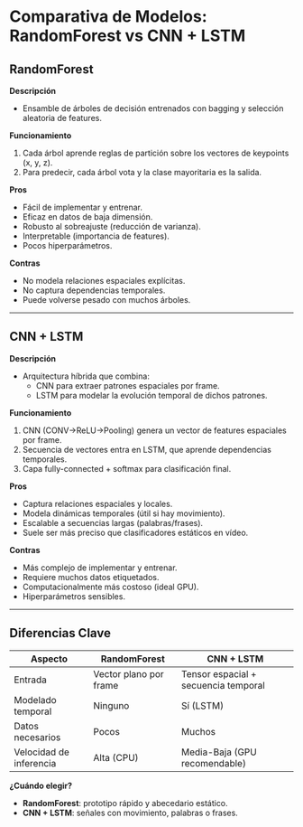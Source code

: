 # Comparativa de Modelos: RandomForest vs CNN + LSTM

## RandomForest

**Descripción**
- Ensamble de árboles de decisión entrenados con bagging y selección aleatoria de features.

**Funcionamiento**
1. Cada árbol aprende reglas de partición sobre los vectores de keypoints (x, y, z).
2. Para predecir, cada árbol vota y la clase mayoritaria es la salida.

**Pros**
- Fácil de implementar y entrenar.
- Eficaz en datos de baja dimensión.
- Robusto al sobreajuste (reducción de varianza).
- Interpretable (importancia de features).
- Pocos hiperparámetros.

**Contras**
- No modela relaciones espaciales explícitas.
- No captura dependencias temporales.
- Puede volverse pesado con muchos árboles.

---

## CNN + LSTM

**Descripción**
- Arquitectura híbrida que combina:
  - CNN para extraer patrones espaciales por frame.
  - LSTM para modelar la evolución temporal de dichos patrones.

**Funcionamiento**
1. CNN (CONV→ReLU→Pooling) genera un vector de features espaciales por frame.
2. Secuencia de vectores entra en LSTM, que aprende dependencias temporales.
3. Capa fully-connected + softmax para clasificación final.

**Pros**
- Captura relaciones espaciales y locales.
- Modela dinámicas temporales (útil si hay movimiento).
- Escalable a secuencias largas (palabras/frases).
- Suele ser más preciso que clasificadores estáticos en vídeo.

**Contras**
- Más complejo de implementar y entrenar.
- Requiere muchos datos etiquetados.
- Computacionalmente más costoso (ideal GPU).
- Hiperparámetros sensibles.

---

## Diferencias Clave

| Aspecto                | RandomForest           | CNN + LSTM                          |
|------------------------|------------------------|-------------------------------------|
| Entrada                | Vector plano por frame | Tensor espacial + secuencia temporal|
| Modelado temporal      | Ninguno                | Sí (LSTM)                           |
| Datos necesarios       | Pocos                  | Muchos                              |
| Velocidad de inferencia| Alta (CPU)             | Media-Baja (GPU recomendable)       |


**¿Cuándo elegir?**
- **RandomForest**: prototipo rápido y abecedario estático.
- **CNN + LSTM**: señales con movimiento, palabras o frases.
